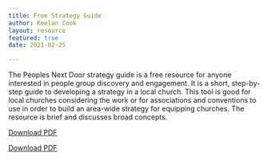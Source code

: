 ```yaml
---
title: Free Strategy Guide
author: Keelan Cook
layout: resource
featured: true
date: 2021-02-25

---
```


The Peoples Next Door strategy guide is a free resource for anyone interested in people group discovery and engagement. It is a short, step-by-step guide to developing a strategy in a local church. This tool is good for local churches considering the work or for associations and conventions to use in order to build an area-wide strategy for equipping churches. The resource is brief and discusses broad concepts. 

<a href="{{ site.baseurl }}/pdfs/pnd-strategy-guide.pdf" target="_blank">Download PDF</a>

<div class="row justify-content-left">
  <div class="col-auto">
    <a class="button button-primary" href="{{site.baseurl}}/pdfs/pnd-strategy-guide.pdf">Download PDF</a>
  </div>
</div>